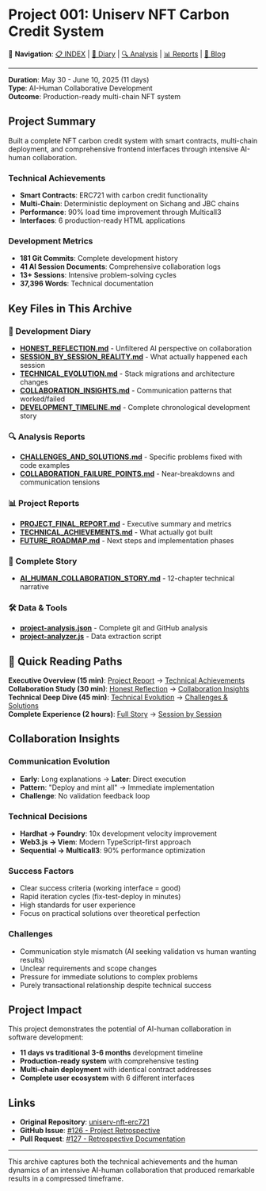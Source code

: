 # Project 001: Uniserv NFT Carbon Credit System

🔗 **Navigation**: [📋 INDEX](index.md) | [📝 Diary](diary/HONEST_REFLECTION.md) | [🔍 Analysis](analysis/CHALLENGES_AND_SOLUTIONS.md) | [📊 Reports](reports/PROJECT_FINAL_REPORT.md) | [📖 Blog](/blog/ai-human-collaboration-story)

---

**Duration**: May 30 - June 10, 2025 (11 days)  
**Type**: AI-Human Collaborative Development  
**Outcome**: Production-ready multi-chain NFT system

## Project Summary

Built a complete NFT carbon credit system with smart contracts, multi-chain deployment, and comprehensive frontend interfaces through intensive AI-human collaboration.

### Technical Achievements
- **Smart Contracts**: ERC721 with carbon credit functionality
- **Multi-Chain**: Deterministic deployment on Sichang and JBC chains
- **Performance**: 90% load time improvement through Multicall3
- **Interfaces**: 6 production-ready HTML applications

### Development Metrics
- **181 Git Commits**: Complete development history
- **41 AI Session Documents**: Comprehensive collaboration logs
- **13+ Sessions**: Intensive problem-solving cycles
- **37,396 Words**: Technical documentation

## Key Files in This Archive

### 📝 Development Diary
- [**HONEST_REFLECTION.md**](diary/HONEST_REFLECTION.md) - Unfiltered AI perspective on collaboration
- [**SESSION_BY_SESSION_REALITY.md**](diary/SESSION_BY_SESSION_REALITY.md) - What actually happened each session
- [**TECHNICAL_EVOLUTION.md**](diary/TECHNICAL_EVOLUTION.md) - Stack migrations and architecture changes
- [**COLLABORATION_INSIGHTS.md**](diary/COLLABORATION_INSIGHTS.md) - Communication patterns that worked/failed
- [**DEVELOPMENT_TIMELINE.md**](diary/DEVELOPMENT_TIMELINE.md) - Complete chronological development story

### 🔍 Analysis Reports
- [**CHALLENGES_AND_SOLUTIONS.md**](analysis/CHALLENGES_AND_SOLUTIONS.md) - Specific problems fixed with code examples
- [**COLLABORATION_FAILURE_POINTS.md**](analysis/COLLABORATION_FAILURE_POINTS.md) - Near-breakdowns and communication tensions

### 📊 Project Reports
- [**PROJECT_FINAL_REPORT.md**](reports/PROJECT_FINAL_REPORT.md) - Executive summary and metrics
- [**TECHNICAL_ACHIEVEMENTS.md**](reports/TECHNICAL_ACHIEVEMENTS.md) - What actually got built
- [**FUTURE_ROADMAP.md**](reports/FUTURE_ROADMAP.md) - Next steps and implementation phases

### 📖 Complete Story
- [**AI_HUMAN_COLLABORATION_STORY.md**](blog/AI_HUMAN_COLLABORATION_STORY.md) - 12-chapter technical narrative

### 🛠️ Data & Tools
- [**project-analysis.json**](data/project-analysis.json) - Complete git and GitHub analysis
- [**project-analyzer.js**](tools/project-analyzer.js) - Data extraction script

## 🎯 Quick Reading Paths

**Executive Overview (15 min)**: [Project Report](reports/PROJECT_FINAL_REPORT.md) → [Technical Achievements](reports/TECHNICAL_ACHIEVEMENTS.md)  
**Collaboration Study (30 min)**: [Honest Reflection](diary/HONEST_REFLECTION.md) → [Collaboration Insights](diary/COLLABORATION_INSIGHTS.md)  
**Technical Deep Dive (45 min)**: [Technical Evolution](diary/TECHNICAL_EVOLUTION.md) → [Challenges & Solutions](analysis/CHALLENGES_AND_SOLUTIONS.md)  
**Complete Experience (2 hours)**: [Full Story](blog/AI_HUMAN_COLLABORATION_STORY.md) → [Session by Session](diary/SESSION_BY_SESSION_REALITY.md)

## Collaboration Insights

### Communication Evolution
- **Early**: Long explanations → **Later**: Direct execution
- **Pattern**: "Deploy and mint all" → Immediate implementation
- **Challenge**: No validation feedback loop

### Technical Decisions
- **Hardhat → Foundry**: 10x development velocity improvement
- **Web3.js → Viem**: Modern TypeScript-first approach
- **Sequential → Multicall3**: 90% performance optimization

### Success Factors
- Clear success criteria (working interface = good)
- Rapid iteration cycles (fix-test-deploy in minutes)
- High standards for user experience
- Focus on practical solutions over theoretical perfection

### Challenges
- Communication style mismatch (AI seeking validation vs human wanting results)
- Unclear requirements and scope changes
- Pressure for immediate solutions to complex problems
- Purely transactional relationship despite technical success

## Project Impact

This project demonstrates the potential of AI-human collaboration in software development:
- **11 days vs traditional 3-6 months** development timeline
- **Production-ready system** with comprehensive testing
- **Multi-chain deployment** with identical contract addresses
- **Complete user ecosystem** with 6 different interfaces

## Links

- **Original Repository**: [uniserv-nft-erc721](https://github.com/alchemycat/uniserv-nft-erc721)
- **GitHub Issue**: [#126 - Project Retrospective](https://github.com/alchemycat/uniserv-nft-erc721/issues/126)
- **Pull Request**: [#127 - Retrospective Documentation](https://github.com/alchemycat/uniserv-nft-erc721/pull/127)

---

This archive captures both the technical achievements and the human dynamics of an intensive AI-human collaboration that produced remarkable results in a compressed timeframe.